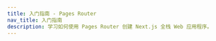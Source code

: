 ```yaml
---
title: 入门指南 - Pages Router
nav_title: 入门指南
description: 学习如何使用 Pages Router 创建 Next.js 全栈 Web 应用程序。
---
```

